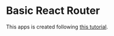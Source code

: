 # Basic React Router

This apps is created following [this tutorial](https://medium.com/@pshrmn/a-simple-react-router-v4-tutorial-7f23ff27adf).
